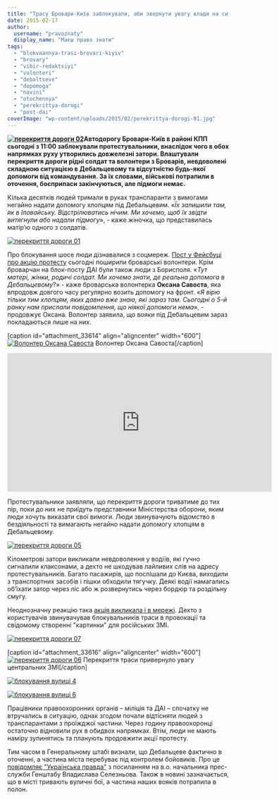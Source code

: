 ```yaml
---
title: "Трасу Бровари-Київ заблокували, аби звернути увагу влади на ситуацію під Дебальцевим"
date: 2015-02-17
author: 
  username: "pravoznaty"
  display_name: "Маєш право знати"
tags: 
  - "blokvaannya-trasi-brovari-kiyiv"
  - "brovary"
  - "vibir-redaktsiyi"
  - "volonteri"
  - "debaltseve"
  - "dopomoga"
  - "novini"
  - "otochennya"
  - "perekrittya-dorogi"
  - "post-dai"
coverImage: "wp-content/uploads/2015/02/perekrittya-dorogi-01.jpg"
---
```


**[![перекриття дороги 02](https://mpz.brovary.org/wp-content/uploads/2015/02/perekrittya-dorogi-02.jpg)](https://mpz.brovary.org/wp-content/uploads/2015/02/perekrittya-dorogi-02.jpg)Автодорогу Бровари-Київ в районі КПП сьогодні з 11:00 заблокували протестувальники, внаслідок чого в обох напрямках руху утворились довжелезні затори. Влаштували перекриття дороги рідні солдат та волонтери з Броварів, невдоволені складною ситуацією в Дебальцевому та відсутністю будь-якої допомоги від командування. За їх словами, військові потрапили в оточення, боєприпаси закінчуються, але підмоги немає.** 

Кілька десятків людей тримали в руках транспаранти з вимогами негайно надати допомогу хлопцям під Дебальцевим. «_Їх залишили там, як в Іловайську. Відстрілюватись нічим. Ми хочемо, щоб їх звідти витягнули або надали підмогу_», - каже жіночка, що представилась матір’ю одного з солдатів.

[![перекриття дороги 01](https://mpz.brovary.org/wp-content/uploads/2015/02/perekrittya-dorogi-01.jpg)](https://mpz.brovary.org/wp-content/uploads/2015/02/perekrittya-dorogi-01.jpg)

Про блокування шосе люди дізнавалися з соцмереж. [Пост у Фейсбуці про акцію протесту](https://www.facebook.com/groups/brovary/permalink/988270781202888/) сьогодні поширили броварські волонтери. Крім броварчан на блок-посту ДАІ були також люди з Борисполя. «_Тут матері, жінки, родичі солдат. Ми хочемо знати, де реальна допомога в Дебальцевому_?» - каже броварська волонтерка **Оксана Савоста**, яка впродовж довгого часу регулярно возить допомогу на фронт. «_Я вірю тільки тим хлопцям, яких давно вже знаю, які зараз там. Сьогодні о 5-й ранку нам прислали повідомлення, що ніякої допомоги нема_», - продовжує Оксана. Волонтер заявила, що вояки під Дебальцевим зараз покладаються лише на них.

\[caption id="attachment\_33614" align="aligncenter" width="600"\][![Волонтер Оксана Савоста](https://mpz.brovary.org/wp-content/uploads/2015/02/perekrittya-dorogi-04.jpg)](https://mpz.brovary.org/wp-content/uploads/2015/02/perekrittya-dorogi-04.jpg) Волонтер Оксана Савоста\[/caption\]

<iframe src="https://www.youtube.com/embed/Z2G7Qx5mgpY" width="600" height="315" frameborder="0" allowfullscreen="allowfullscreen"></iframe>

Протестувальники заявляли, що перекриття дороги триватиме до тих пір, поки до них не приїдуть представники Міністерства оборони, яким люди хочуть виказати свої вимоги. Люди звинувачують відомство в бездіяльності та вимагають негайно надати допомогу хлопцям в Дебальцевому.

[![перекриття дороги 05](https://mpz.brovary.org/wp-content/uploads/2015/02/perekrittya-dorogi-05.jpg)](https://mpz.brovary.org/wp-content/uploads/2015/02/perekrittya-dorogi-05.jpg)

Кілометрові затори викликали невдоволення у водіїв, які гучно сигналили клаксонами, а дехто не шкодував лайливих слів на адресу протестувальників. Багато пасажирів, що поспішали до Києва, виходили з транспортних засобів і пішки обходили тягучку. Деякі водії намагались об’їхати затор через ліс або ж розвернутись через бордюр та роздільну смугу.

Неоднозначну реакцію така [акція викликала і в мережі](https://www.facebook.com/groups/brovary/permalink/988270781202888/). Дехто з користувачів звинувачував блокувальників траси в провокації та свідомому створенні "картинки" для російських ЗМІ.

[![перекриття дороги 07](https://mpz.brovary.org/wp-content/uploads/2015/02/perekrittya-dorogi-07.jpg)](https://mpz.brovary.org/wp-content/uploads/2015/02/perekrittya-dorogi-07.jpg)

\[caption id="attachment\_33616" align="aligncenter" width="600"\][![перекриття дороги 06](https://mpz.brovary.org/wp-content/uploads/2015/02/perekrittya-dorogi-06.jpg)](https://mpz.brovary.org/wp-content/uploads/2015/02/perekrittya-dorogi-06.jpg) Перекриття траси привернуло увагу центральних ЗМІ\[/caption\]

[![блокування вулиці 4](https://mpz.brovary.org/wp-content/uploads/2015/02/blokuvannya-vulitsi-4.jpg)](https://mpz.brovary.org/wp-content/uploads/2015/02/blokuvannya-vulitsi-4.jpg)

[![блокування вулиці 6](https://mpz.brovary.org/wp-content/uploads/2015/02/blokuvannya-vulitsi-6.jpg)](https://mpz.brovary.org/wp-content/uploads/2015/02/blokuvannya-vulitsi-6.jpg)

Працівники правоохоронних органів – міліція та ДАІ – спочатку не втручались в ситуацію, однак згодом почали відтісняти людей з транспарантами з проїжджої частини. Через годину правоохоронці остаточно відновили рух в обидвох напрямках. Втім, люди не мають наміру зупинятись та планують продовжити акції протесту.

Тим часом в Генеральному штабі визнали, що Дебальцеве фактично в оточенні, а частина міста перебуває під контролем бойовиків. Про це [повідомляє "Українська правда"](https://www.pravda.com.ua/news/2015/02/17/7058882/) з посиланням на в.о. начальника прес-служби Генштабу Владислава Селезньова. Також в новині зазначається, що в місті тривають вуличні бої, а частина наших вояків потрапила в полон.
